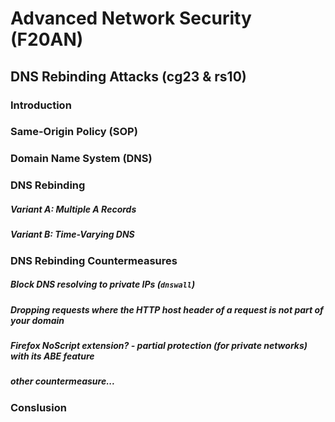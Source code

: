 # Advanced Network Security (F20AN)
## DNS Rebinding Attacks (cg23 & rs10)

### Introduction

### Same-Origin Policy (SOP)

### Domain Name System (DNS)

### DNS Rebinding

##### Variant A: Multiple A Records

##### Variant B: Time-Varying DNS

### DNS Rebinding Countermeasures

##### Block DNS resolving to private IPs (`dnswall`)

##### Dropping requests where the HTTP host header of a request is not part of your domain

##### Firefox NoScript extension? - partial protection (for private networks) with its ABE feature

##### other countermeasure...

### Conslusion

